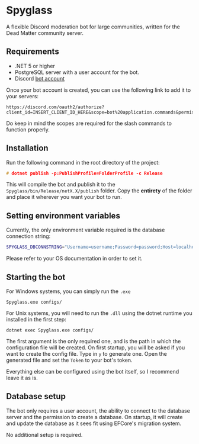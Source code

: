 # Spyglass
A flexible Discord moderation bot for large communities, written for the Dead Matter community server.

## Requirements

- .NET 5 or higher
- PostgreSQL server with a user account for the bot.
- Discord [bot account](https://discord.com/developers/)

Once your bot account is created, you can use the following link to add it to your servers:
```
https://discord.com/oauth2/authorize?client_id=INSERT_CLIENT_ID_HERE&scope=bot%20application.commands&permissions=1006890231
```

Do keep in mind the scopes are required for the slash commands to function properly.

## Installation

Run the following command in the root directory of the project:
```c
# dotnet publish -p:PublishProfile=FolderProfile -c Release
```

This will compile the bot and publish it to the `Spyglass/bin/Release/netX.X/publish` folder.
Copy the **entirety** of the folder and place it wherever you want your bot to run.

## Setting environment variables
Currently, the only environment variable required is the database connection string:
```bash
SPYGLASS_DBCONNSTRING="Username=username;Password=password;Host=localhost;Port=5432;Database=spyglass;"
```
Please refer to your OS documentation in order to set it.

## Starting the bot
For Windows systems, you can simply run the `.exe`
```
Spyglass.exe configs/
```

For Unix systems, you will need to run the `.dll` using the dotnet runtime you installed in the first step:
```
dotnet exec Spyglass.exe configs/
```

The first argument is the only required one, and is the path in which the configuration file will be created.
On first startup, you will be asked if you want to create the config file. Type in `y` to generate one. 
Open the generated file and set the `Token` to your bot's token.

Everything else can be configured using the bot itself, so I recommend leave it as is.

## Database setup
The bot only requires a user account, the ability to connect to the database server and the permission to create a database. On startup, it will create and update the database as it sees fit using EFCore's migration system. 

No additional setup is required.
